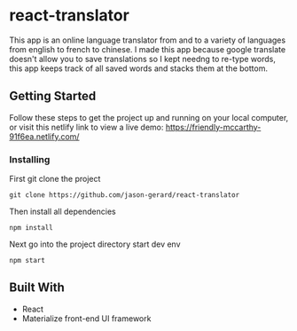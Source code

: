 # react-translator

This app is an online language translator from and to a variety of languages from english to french to chinese. I made this app because google translate doesn't allow you to save translations so I kept needng to re-type words, this app keeps track of all saved words and stacks them at the bottom.

## Getting Started

Follow these steps to get the project up and running on your local computer, or visit this netlify link to view a live demo: https://friendly-mccarthy-91f6ea.netlify.com/

### Installing

First git clone the project

```
git clone https://github.com/jason-gerard/react-translator
```

Then install all dependencies

```
npm install
```

Next go into the project directory start dev env

```
npm start
```

## Built With

-   React
-   Materialize front-end UI framework
